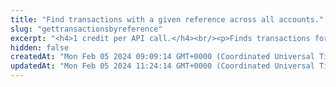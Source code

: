 ```yaml
---
title: "Find transactions with a given reference across all accounts."
slug: "gettransactionsbyreference"
excerpt: "<h4>1 credit per API call.</h4><br/><p>Finds transactions for all accounts with the given reference.</p>"
hidden: false
createdAt: "Mon Feb 05 2024 09:09:14 GMT+0000 (Coordinated Universal Time)"
updatedAt: "Mon Feb 05 2024 11:24:14 GMT+0000 (Coordinated Universal Time)"
---
```

